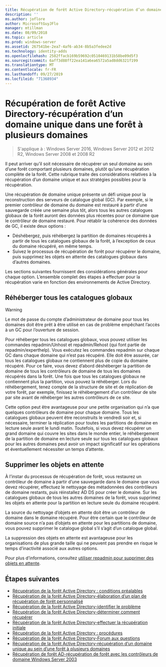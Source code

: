 ```yaml
---
title: Récupération de forêt Active Directory-récupération d’un domaine unique dans une forêt à plusieurs domaines
description: ''
ms.author: joflore
author: MicrosoftGuyJFlo
manager: mtillman
ms.date: 08/09/2018
ms.topic: article
ms.prod: windows-server
ms.assetid: 267541be-2ea7-4af6-ab34-8b5a3fedee2d
ms.technology: identity-adds
ms.openlocfilehash: 2582ffacb169b59692c0510469131b58be09d5f3
ms.sourcegitcommit: 6aff3d88ff22ea141a6ea6572a5ad8dd6321f199
ms.translationtype: MT
ms.contentlocale: fr-FR
ms.lasthandoff: 09/27/2019
ms.locfileid: "71368934"
---
```

# <a name="ad-forest-recovery---recovering-a-single-domain-in-a-multidomain-forest"></a>Récupération de forêt Active Directory-récupération d’un domaine unique dans une forêt à plusieurs domaines

>S'applique à : Windows Server 2016, Windows Server 2012 et 2012 R2, Windows Server 2008 et 2008 R2

Il peut arriver qu’il soit nécessaire de récupérer un seul domaine au sein d’une forêt comportant plusieurs domaines, plutôt qu’une récupération complète de la forêt. Cette rubrique traite des considérations relatives à la récupération d’un domaine unique et aux stratégies possibles pour la récupération.  
  
Une récupération de domaine unique présente un défi unique pour la reconstruction des serveurs de catalogue global (GC). Par exemple, si le premier contrôleur de domaine du domaine est restauré à partir d’une sauvegarde créée une semaine plus tôt, alors tous les autres catalogues globaux de la forêt auront des données plus récentes pour ce domaine que le contrôleur de domaine restauré. Pour rétablir la cohérence des données de GC, il existe deux options :  
  
- Déshébergez, puis réhébergez la partition de domaines récupérés à partir de tous les catalogues globaux de la forêt, à l’exception de ceux du domaine récupéré, en même temps.  
- Suivez le processus de récupération de forêt pour récupérer le domaine, puis supprimez les objets en attente des catalogues globaux dans d’autres domaines.  
  
Les sections suivantes fournissent des considérations générales pour chaque option. L’ensemble complet des étapes à effectuer pour la récupération varie en fonction des environnements de Active Directory.  
  
## <a name="rehost-all-gcs"></a>Réhéberger tous les catalogues globaux  

> [!WARNING]
> Le mot de passe du compte d’administrateur de domaine pour tous les domaines doit être prêt à être utilisé en cas de problème empêchant l’accès à un GC pour l’ouverture de session.  

Pour réhéberger tous les catalogues globaux, vous pouvez utiliser les commandes repadmin/Unhost et repadmin/Rehost (qui font partie de repadmin/experthelp). Vous exécutez les commandes repadmin sur chaque GC dans chaque domaine qui n’est pas récupéré. Elle doit être assurée, car tous les catalogues globaux ne contiennent plus de copie du domaine récupéré. Pour ce faire, vous devez d’abord déshéberger la partition de domaine de tous les contrôleurs de domaine de tous les domaines récupérés dans la forêt. Une fois que tous les catalogues globaux ne contiennent plus la partition, vous pouvez la réhéberger. Lors du réhébergement, tenez compte de la structure de site et de réplication de votre forêt, par exemple, finissez le réhébergement d’un contrôleur de site par site avant de réhéberger les autres contrôleurs de ce site.  
  
Cette option peut être avantageuse pour une petite organisation qui n’a que quelques contrôleurs de domaine pour chaque domaine. Tous les catalogues globaux peuvent être reconstruits le vendredi soir et, si nécessaire, terminer la réplication pour toutes les partitions de domaine en lecture seule avant le lundi matin. Toutefois, si vous devez récupérer un grand domaine qui couvre les sites dans le monde entier, le réhébergement de la partition de domaine en lecture seule sur tous les catalogues globaux pour les autres domaines peut avoir un impact significatif sur les opérations et éventuellement nécessiter un temps d’attente.  
  
## <a name="remove-lingering-objects"></a>Supprimer les objets en attente

À l’instar du processus de récupération de forêt, vous restaurez un contrôleur de domaine à partir d’une sauvegarde dans le domaine que vous devez récupérer, effectuez le nettoyage des métadonnées des contrôleurs de domaine restants, puis réinstallez AD DS pour créer le domaine. Sur les catalogues globaux de tous les autres domaines de la forêt, vous supprimez les objets en attente pour la partition en lecture seule du domaine récupéré.  

La source du nettoyage d’objets en attente doit être un contrôleur de domaine dans le domaine récupéré. Pour être certain que le contrôleur de domaine source n’a pas d’objets en attente pour les partitions de domaine, vous pouvez supprimer le catalogue global s’il s’agit d’un catalogue global.  

La suppression des objets en attente est avantageuse pour les organisations de plus grande taille qui ne peuvent pas prendre en risque le temps d’inactivité associé aux autres options.  

Pour plus d’informations, consultez [utiliser repadmin pour supprimer des objets en attente](https://technet.microsoft.com/library/cc785298.aspx).

## <a name="next-steps"></a>Étapes suivantes

- [Récupération de la forêt Active Directory : conditions préalables](AD-Forest-Recovery-Prerequisties.md)  
- [Récupération de la forêt Active Directory-élaboration d’un plan de récupération de forêt personnalisé](AD-Forest-Recovery-Devising-a-Plan.md)  
- [Récupération de la forêt Active Directory-identifier le problème](AD-Forest-Recovery-Identify-the-Problem.md)
- [Récupération de la forêt Active Directory-déterminer comment récupérer](AD-Forest-Recovery-Determine-how-to-Recover.md)
- [Récupération de la forêt Active Directory-effectuer la récupération initiale](AD-Forest-Recovery-Perform-initial-recovery.md)  
- [Récupération de la forêt Active Directory : procédures](AD-Forest-Recovery-Procedures.md)  
- [Récupération de la forêt Active Directory-Forum aux questions](AD-Forest-Recovery-FAQ.md)  
- [Récupération de la forêt Active Directory-récupération d’un domaine unique au sein d’une forêt à plusieurs domaines](AD-Forest-Recovery-Single-Domain-in-Multidomain-Recovery.md)  
- [Récupération de forêt AD-récupération de forêt avec les contrôleurs de domaine Windows Server 2003](AD-Forest-Recovery-Windows-Server-2003.md)  
